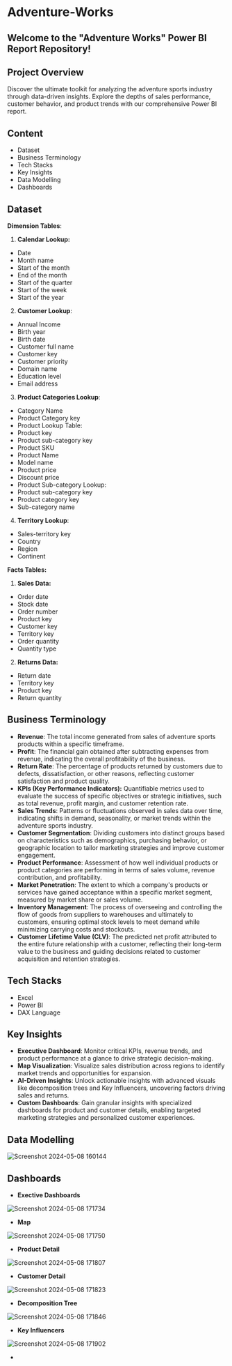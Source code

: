 # Adventure-Works

## Welcome to the "Adventure Works" Power BI Report Repository!

## Project Overview

Discover the ultimate toolkit for analyzing the adventure sports industry through data-driven insights. Explore the depths of sales performance, customer behavior, and product trends with our comprehensive Power BI report.

## Content

* Dataset
* Business Terminology
* Tech Stacks
* Key Insights
* Data Modelling
* Dashboards

## Dataset

**Dimension Tables**:

1. **Calendar Lookup:**

* Date
* Month name
* Start of the month
* End of the month
* Start of the quarter
* Start of the week
* Start of the year
  
2. **Customer Lookup**:

* Annual Income
* Birth year
* Birth date
* Customer full name
* Customer key
* Customer priority
* Domain name
* Education level
* Email address

3. **Product Categories Lookup**:

* Category Name
* Product Category key
* Product Lookup Table:
* Product key
* Product sub-category key
* Product SKU
* Product Name
* Model name
* Product price
* Discount price
* Product Sub-category Lookup:
* Product sub-category key
* Product category key
* Sub-category name

4. **Territory Lookup**:

* Sales-territory key
* Country
* Region
* Continent


**Facts Tables:**

1. **Sales Data:**

* Order date
* Stock date
* Order number
* Product key
* Customer key
* Territory key
* Order quantity
* Quantity type

2. **Returns Data:**

* Return date
* Territory key
* Product key
* Return quantity

## Business Terminology

* **Revenue**: The total income generated from sales of adventure sports products within a specific timeframe.
* **Profit**: The financial gain obtained after subtracting expenses from revenue, indicating the overall profitability of the business.
* **Return Rate**: The percentage of products returned by customers due to defects, dissatisfaction, or other reasons, reflecting customer satisfaction and product quality.
* **KPIs (Key Performance Indicators):** Quantifiable metrics used to evaluate the success of specific objectives or strategic initiatives, such as total revenue, profit margin, and customer retention rate.
* **Sales Trends**: Patterns or fluctuations observed in sales data over time, indicating shifts in demand, seasonality, or market trends within the adventure sports industry.
* **Customer Segmentation**: Dividing customers into distinct groups based on characteristics such as demographics, purchasing behavior, or geographic location to tailor marketing strategies and improve customer engagement.
* **Product Performance**: Assessment of how well individual products or product categories are performing in terms of sales volume, revenue contribution, and profitability.
* **Market Penetration**: The extent to which a company's products or services have gained acceptance within a specific market segment, measured by market share or sales volume.
* **Inventory Management**: The process of overseeing and controlling the flow of goods from suppliers to warehouses and ultimately to customers, ensuring optimal stock levels to meet demand while minimizing carrying costs and stockouts.
* **Customer Lifetime Value (CLV)**: The predicted net profit attributed to the entire future relationship with a customer, reflecting their long-term value to the business and guiding decisions related to customer acquisition and retention strategies.

## Tech Stacks

* Excel
* Power BI
* DAX Language

## Key Insights

* **Executive Dashboard**: Monitor critical KPIs, revenue trends, and product performance at a glance to drive strategic decision-making.
* **Map Visualization**: Visualize sales distribution across regions to identify market trends and opportunities for expansion.
* **AI-Driven Insights**: Unlock actionable insights with advanced visuals like decomposition trees and Key Influencers, uncovering factors driving sales and returns.
* **Custom Dashboards**: Gain granular insights with specialized dashboards for product and customer details, enabling targeted marketing strategies and personalized customer experiences.

## Data Modelling

![Screenshot 2024-05-08 160144](https://github.com/Kartiksinghbisen/Adventure-Works/assets/139736045/47cf2379-52f5-4749-a9f4-2450b5f228ec)


## Dashboards

* **Exective Dashboards**

![Screenshot 2024-05-08 171734](https://github.com/Kartiksinghbisen/Adventure-Works/assets/139736045/9cabb2e2-0691-483d-a3ac-c43ea46881b4)

* **Map**

![Screenshot 2024-05-08 171750](https://github.com/Kartiksinghbisen/Adventure-Works/assets/139736045/c3f052cd-f616-4abb-8046-a8d08be8098c)

* **Product Detail**

![Screenshot 2024-05-08 171807](https://github.com/Kartiksinghbisen/Adventure-Works/assets/139736045/d481984d-7082-4dbf-b685-c02fcdef5c89)

* **Customer Detail**

![Screenshot 2024-05-08 171823](https://github.com/Kartiksinghbisen/Adventure-Works/assets/139736045/ac9c76e3-db9c-4fda-9e30-35d9c804c78b)

* **Decomposition Tree**

![Screenshot 2024-05-08 171846](https://github.com/Kartiksinghbisen/Adventure-Works/assets/139736045/73ebb4b8-25be-40f4-bd89-fd2eadddbc03)

* **Key Influencers**

![Screenshot 2024-05-08 171902](https://github.com/Kartiksinghbisen/Adventure-Works/assets/139736045/5966398d-b4f5-4832-88e9-2994ca73c900)

* 
